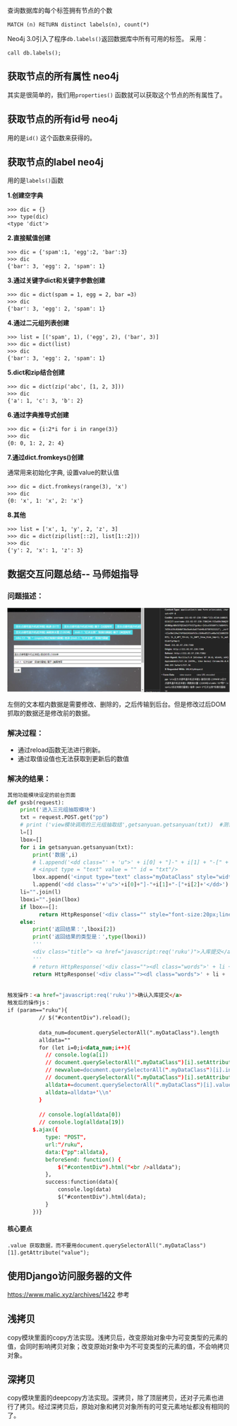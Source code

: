 查询数据库的每个标签拥有节点的个数

```CQL
MATCH (n) RETURN distinct labels(n), count(*)
```

Neo4j 3.0引入了程序`db.labels()`返回数据库中所有可用的标签。 采用：

```CQL
call db.labels();
```



## 获取节点的所有属性 neo4j

其实是很简单的，我们用`properties()` 函数就可以获取这个节点的所有属性了。

## 获取节点的所有id号 neo4j

用的是`id()` 这个函数来获得的。

## 获取节点的label neo4j

用的是`labels()`函数



**1.创建空字典**

```
>>> dic = {}
>>> type(dic)
<type 'dict'>
```

**2.直接赋值创建**

```
>>> dic = {'spam':1, 'egg':2, 'bar':3}
>>> dic
{'bar': 3, 'egg': 2, 'spam': 1}
```

**3.通过关键字dict和关键字参数创建**

```
>>> dic = dict(spam = 1, egg = 2, bar =3)
>>> dic
{'bar': 3, 'egg': 2, 'spam': 1}
```

**4.通过二元组列表创建**

```
>>> list = [('spam', 1), ('egg', 2), ('bar', 3)]
>>> dic = dict(list)
>>> dic
{'bar': 3, 'egg': 2, 'spam': 1}
```

**5.dict和zip结合创建**

```
>>> dic = dict(zip('abc', [1, 2, 3]))
>>> dic
{'a': 1, 'c': 3, 'b': 2}
```

**6.通过字典推导式创建**

```
>>> dic = {i:2*i for i in range(3)}
>>> dic
{0: 0, 1: 2, 2: 4}
```

**7.通过dict.fromkeys()创建**

通常用来初始化字典, 设置value的默认值

```
>>> dic = dict.fromkeys(range(3), 'x')
>>> dic
{0: 'x', 1: 'x', 2: 'x'}
```

**8.其他**

```
>>> list = ['x', 1, 'y', 2, 'z', 3]
>>> dic = dict(zip(list[::2], list[1::2]))
>>> dic
{'y': 2, 'x': 1, 'z': 3}
```



## 数据交互问题总结-- 马师姐指导

### 问题描述：

![image-20201228172308014](https://raw.githubusercontent.com/hodge-ge/imgbed/main/20201228172310.png)

左侧的文本框内数据是需要修改、删除的，之后传输到后台。但是修改过后DOM抓取的数据还是修改前的数据。

### 解决过程：

- 通过reload函数无法进行刷新。
- 通过取值设值也无法获取到更新后的数值

### 解决的结果：

```python
其他功能模块设定的前台页面
def gxsb(request):
    print('进入三元组抽取模块')
    txt = request.POST.get("pp")
    # print ('view模块调用的三元组抽取结',getsanyuan.getsanyuan(txt))  #测试结果可以去除
    l=[]
    lbox=[]
    for i in getsanyuan.getsanyuan(txt):
        print('数据',i)
        # l.append('<dd class="' + 'u">' + i[0] + "]-" + i[1] + "-[" + i[2] + '</dd>')
        # <input type = "text" value = "" id = "txt"/>
        lbox.append('<input type="text" class="myDataClass" style="width:800px; height:20px;" value="'+i[0]+"]-"+i[1]+"-["+i[2]+"\"><br>")
        l.append('<dd class="'+'u">'+i[0]+"]-"+i[1]+"-["+i[2]+'</dd>')
    li="".join(l)
    lboxi="".join(lbox)
    if lbox==[]:
          return HttpResponse('<div class="" style="font-size:20px;line-height:50px">' + "未能发现三元组" + '</div>')
    else:
        print('返回结果：',lboxi[2])
        print('返回结果的类型是：',type(lboxi))
        '''
        <div class="title"> <a href="javascript:req('ruku')">入库提交</a></div>
        '''
        # return HttpResponse('<div class=""><dl class="words">' + li + '</div>'+lboxi+'<div class="title"> <a href="javascript:req(\'ruku\')">入库提交</a></div>')
        return HttpResponse('<div class=""><dl class="words">' + li + '</div>' + lboxi + '<button onclick="myFunction()">入库</button>')

```



```html

触发操作：<a href="javascript:req('ruku')">确认入库提交</a>
触发后的操作js：
if (param=="ruku"){
  		  // $("#contentDiv").reload();

  		  data_num=document.querySelectorAll(".myDataClass").length
          alldata=""
          for (let i=0;i<data_num;i++){
            // console.log(a[i])
            // document.querySelectorAll(".myDataClass")[i].setAttribute("value",)
            // newvalue=document.querySelectorAll(".myDataClass")[i].innerHTML();
            // document.querySelectorAll(".myDataClass")[i].setAttribute("value",newvalue);
            alldata+=document.querySelectorAll(".myDataClass")[i].value;
            alldata=alldata+'\\n'
          }

          // console.log(alldata[0])
          // console.log(alldata[19])
		$.ajax({
  			type: "POST",
  			url:"/ruku",
  			data:{"pp":alldata},
  			beforeSend: function() {
        		$("#contentDiv").html("<br />alldata");
    		},
  			success:function(data){
                console.log(data)
  				$("#contentDiv").html(data);
  			}
  		})}

```

#### 核心要点

```
.value 获取数据，而不要用document.querySelectorAll(".myDataClass")[1].getAttribute("value");
```



## 使用Django访问服务器的文件

https://www.malic.xyz/archives/1422 参考

## 浅拷贝

copy模块里面的copy方法实现。浅拷贝后，改变原始对象中为可变类型的元素的值，会同时影响拷贝对象；改变原始对象中为不可变类型的元素的值，不会响拷贝对象。

## 深拷贝

copy模块里面的deepcopy方法实现。深拷贝，除了顶层拷贝，还对子元素也进行了拷贝。经过深拷贝后，原始对象和拷贝对象所有的可变元素地址都没有相同的了。



